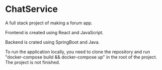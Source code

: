 # ChatService

A full stack project of making a forum app.

Frontend is created using React and JavaScript.

Backend is crated using SpringBoot and Java.

To run the application locally, you need to clone the repository and run "docker-compose build && docker-compose up" in the root of the project. The project is not finished.

